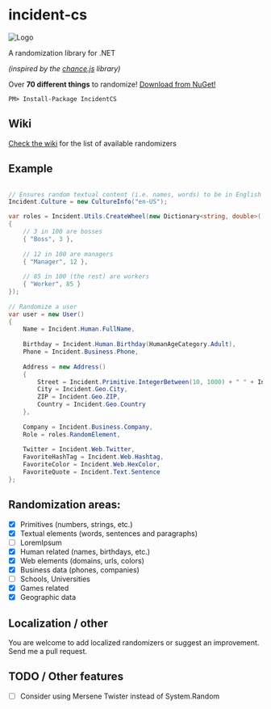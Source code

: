 # incident-cs
![Logo](http://kornelijepetak.com/incident-logo.png)

A randomization library for .NET

*(inspired by the [chance.js](http://chancejs.com/) library)*

Over **70 different things** to randomize! [Download from NuGet!](https://www.nuget.org/packages/IncidentCS)

```
PM> Install-Package IncidentCS
```


## Wiki

[Check the wiki](https://github.com/kornelijepetak/incident-cs/wiki) for the list of available randomizers

## Example

```c#

// Ensures random textual content (i.e. names, words) to be in English language
Incident.Culture = new CultureInfo("en-US"); 

var roles = Incident.Utils.CreateWheel(new Dictionary<string, double>()
{
    // 3 in 100 are bosses
    { "Boss", 3 },
    
    // 12 in 100 are managers
    { "Manager", 12 },
    
    // 85 in 100 (the rest) are workers
    { "Worker", 85 }
});
			
// Randomize a user
var user = new User() 
{ 
    Name = Incident.Human.FullName,
    
    Birthday = Incident.Human.Birthday(HumanAgeCategory.Adult),
    Phone = Incident.Business.Phone,
    
    Address = new Address()
    {
        Street = Incident.Primitive.IntegerBetween(10, 1000) + " " + Incident.Geo.Street,
        City = Incident.Geo.City,
        ZIP = Incident.Geo.ZIP,
        Country = Incident.Geo.Country
    },
    
    Company = Incident.Business.Company,
    Role = roles.RandomElement,
    
    Twitter = Incident.Web.Twitter,
    FavoriteHashTag = Incident.Web.Hashtag,
    FavoriteColor = Incident.Web.HexColor,
    FavoriteQuote = Incident.Text.Sentence
};
```

## Randomization areas:
- [x] Primitives (numbers, strings, etc.)
- [x] Textual elements (words, sentences and paragraphs)
 - [ ] LoremIpsum
- [x] Human related (names, birthdays, etc.)
- [x] Web elements (domains, urls, colors)
- [x] Business data (phones, companies)
 - [ ] Schools, Universities
- [x] Games related
- [x] Geographic data

## Localization / other

You are welcome to add localized randomizers or suggest an improvement. 
Send me a pull request.

## TODO / Other features
- [ ] Consider using Mersene Twister instead of System.Random

